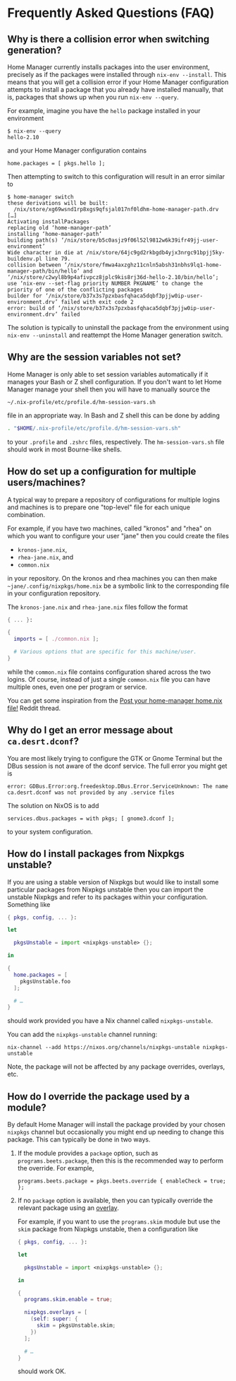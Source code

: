 Frequently Asked Questions (FAQ)
================================

Why is there a collision error when switching generation?
---------------------------------------------------------

Home Manager currently installs packages into the user environment,
precisely as if the packages were installed through
`nix-env --install`. This means that you will get a collision error if
your Home Manager configuration attempts to install a package that you
already have installed manually, that is, packages that shows up when
you run `nix-env --query`.

For example, imagine you have the `hello` package installed in your
environment

```console
$ nix-env --query
hello-2.10
```

and your Home Manager configuration contains

    home.packages = [ pkgs.hello ];

Then attempting to switch to this configuration will result in an
error similar to

```console
$ home-manager switch
these derivations will be built:
  /nix/store/xg69wsnd1rp8xgs9qfsjal017nf0ldhm-home-manager-path.drv
[…]
Activating installPackages
replacing old ‘home-manager-path’
installing ‘home-manager-path’
building path(s) ‘/nix/store/b5c0asjz9f06l52l9812w6k39ifr49jj-user-environment’
Wide character in die at /nix/store/64jc9gd2rkbgdb4yjx3nrgc91bpjj5ky-buildenv.pl line 79.
collision between ‘/nix/store/fmwa4axzghz11cnln5absh31nbhs9lq1-home-manager-path/bin/hello’ and ‘/nix/store/c2wyl8b9p4afivpcz8jplc9kis8rj36d-hello-2.10/bin/hello’; use ‘nix-env --set-flag priority NUMBER PKGNAME’ to change the priority of one of the conflicting packages
builder for ‘/nix/store/b37x3s7pzxbasfqhaca5dqbf3pjjw0ip-user-environment.drv’ failed with exit code 2
error: build of ‘/nix/store/b37x3s7pzxbasfqhaca5dqbf3pjjw0ip-user-environment.drv’ failed
```

The solution is typically to uninstall the package from the
environment using `nix-env --uninstall` and reattempt the Home Manager
generation switch.

Why are the session variables not set?
--------------------------------------

Home Manager is only able to set session variables automatically if it
manages your Bash or Z shell configuration. If you don't want to let
Home Manager manage your shell then you will have to manually source
the

    ~/.nix-profile/etc/profile.d/hm-session-vars.sh

file in an appropriate way. In Bash and Z shell this can be done by
adding

```sh
. "$HOME/.nix-profile/etc/profile.d/hm-session-vars.sh"
```

to your `.profile` and `.zshrc` files, respectively. The
`hm-session-vars.sh` file should work in most Bourne-like shells.

How do set up a configuration for multiple users/machines?
----------------------------------------------------------

A typical way to prepare a repository of configurations for multiple
logins and machines is to prepare one "top-level" file for each unique
combination.

For example, if you have two machines, called "kronos" and "rhea" on
which you want to configure your user "jane" then you could create the
files

- `kronos-jane.nix`,
- `rhea-jane.nix`, and
- `common.nix`

in your repository. On the kronos and rhea machines you can then make
`~jane/.config/nixpkgs/home.nix` be a symbolic link to the
corresponding file in your configuration repository.

The `kronos-jane.nix` and `rhea-jane.nix` files follow the format

```nix
{ ... }:

{
  imports = [ ./common.nix ];

  # Various options that are specific for this machine/user.
}
```

while the `common.nix` file contains configuration shared across the
two logins. Of course, instead of just a single `common.nix` file you
can have multiple ones, even one per program or service.

You can get some inspiration from the [Post your home-manager home.nix
file!][1] Reddit thread.

[1]: https://www.reddit.com/r/NixOS/comments/9bb9h9/post_your_homemanager_homenix_file/

Why do I get an error message about `ca.desrt.dconf`?
-----------------------------------------------------

You are most likely trying to configure the GTK or Gnome Terminal but
the DBus session is not aware of the dconf service. The full error you
might get is

    error: GDBus.Error:org.freedesktop.DBus.Error.ServiceUnknown: The name ca.desrt.dconf was not provided by any .service files

The solution on NixOS is to add

    services.dbus.packages = with pkgs; [ gnome3.dconf ];

to your system configuration.

How do I install packages from Nixpkgs unstable?
------------------------------------------------

If you are using a stable version of Nixpkgs but would like to install
some particular packages from Nixpkgs unstable then you can import the
unstable Nixpkgs and refer to its packages within your configuration.
Something like

```nix
{ pkgs, config, ... }:

let

  pkgsUnstable = import <nixpkgs-unstable> {};

in

{
  home.packages = [
    pkgsUnstable.foo
  ];

  # …
}
```

should work provided you have a Nix channel called `nixpkgs-unstable`. 

You can add the `nixpkgs-unstable` channel running:
```
nix-channel --add https://nixos.org/channels/nixpkgs-unstable nixpkgs-unstable
```

Note, the package will not be affected by any package overrides,
overlays, etc.

How do I override the package used by a module?
-----------------------------------------------

By default Home Manager will install the package provided by your
chosen `nixpkgs` channel but occasionally you might end up needing to
change this package. This can typically be done in two ways.

1. If the module provides a `package` option, such as
   `programs.beets.package`, then this is the recommended way to
   perform the override. For example,

   ```
   programs.beets.package = pkgs.beets.override { enableCheck = true; };
   ```

2. If no `package` option is available, then you can typically
   override the relevant package using an [overlay][nixpkgs-overlays].

   For example, if you want to use the `programs.skim` module but use
   the `skim` package from Nixpkgs unstable, then a configuration like

   ```nix
   { pkgs, config, ... }:

   let

     pkgsUnstable = import <nixpkgs-unstable> {};

   in

   {
     programs.skim.enable = true;

     nixpkgs.overlays = [
       (self: super: {
         skim = pkgsUnstable.skim;
       })
     ];

     # …
   }
   ```

   should work OK.

[nixpkgs-overlays]: https://nixos.org/nixpkgs/manual/#chap-overlays

